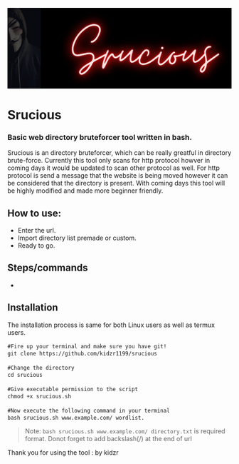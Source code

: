 [![Srucious](https://github.com/kidzr1199/srucious/blob/main/Srucious.jpg)](https://www.instagram.com/fratellos811/)

# Srucious
### Basic web directory bruteforcer tool written in bash. 

Srucious is an directory bruteforcer, which can be really greatful in directory brute-force. Currently this tool only scans for http protocol howver in coming days it would be updated to scan other protocol as well. For http protocol is send a message that the website is being moved however it can be considered that the directory is present. With coming days this tool will be highly modified and made more beginner friendly.

## How to use:

- Enter the url.
- Import directory list premade or custom.
- Ready to go.

 
## Steps/commands
-


## Installation

The installation process is same for both Linux users as well as termux users.

```
#Fire up your terminal and make sure you have git!
git clone https://github.com/kidzr1199/srucious

#Change the directory
cd srucious

#Give executable permission to the script
chmod +x srucious.sh

#Now execute the following command in your terminal
bash srucious.sh www.example.com/ wordlist.
```

> Note: `bash srucious.sh www.example.com/ directory.txt` is required format. 
> Donot forget to add backslash(/) at the end of url

Thank you for using the tool
: by kidzr
